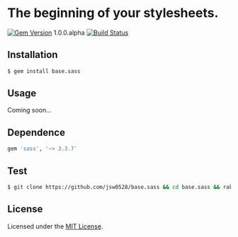 # The beginning of your stylesheets.

[![Gem Version](https://badge.fury.io/rb/base.sass.svg)](http://badge.fury.io/rb/base.sass)
1.0.0.alpha
[![Build Status](https://travis-ci.org/jsw0528/base.sass.svg?branch=master)](https://travis-ci.org/jsw0528/base.sass)

## Installation

```sh
$ gem install base.sass
```

## Usage

Coming soon...

## Dependence

```ruby
gem 'sass', '~> 3.3.7'
```

## Test

```sh
$ git clone https://github.com/jsw0528/base.sass && cd base.sass && rake
```

## License

Licensed under the [MIT License](http://www.opensource.org/licenses/mit-license.php).
